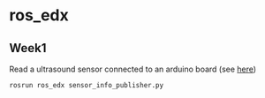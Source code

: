 # ros_edx


## Week1

Read a ultrasound sensor connected to an arduino board (see [here](https://github.com/jcorredorc/udemy_ros_beginners#arduino))

```
rosrun ros_edx sensor_info_publisher.py
```

